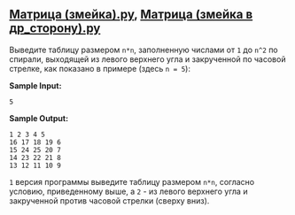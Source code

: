 ## [Матрица (змейка).py](https://github.com/vasoltu/-Stepik/blob/main/Программирование%20на%20Python/Матрицы/Матрица%20(змейка).py), [Матрица (змейка в др_сторону).py](https://github.com/vasoltu/-Stepik/blob/main/Программирование%20на%20Python/Матрицы/Матрица%20(змейка%20в%20др_сторону).py)
Выведите таблицу размером `n*n`, заполненную числами от `1` до `n^2` 
по спирали, выходящей из левого верхнего угла и закрученной по часовой стрелке, как показано в примере (здесь `n = 5`):

**Sample Input:**
```
5
```
**Sample Output:**
```
1 2 3 4 5
16 17 18 19 6
15 24 25 20 7
14 23 22 21 8
13 12 11 10 9
```
`1` версия программы выведите таблицу размером `n*n`, согласно условию, приведенному выше, 
а `2` - из левого верхнего угла и закрученной против часовой стрелки (сверху вниз).
